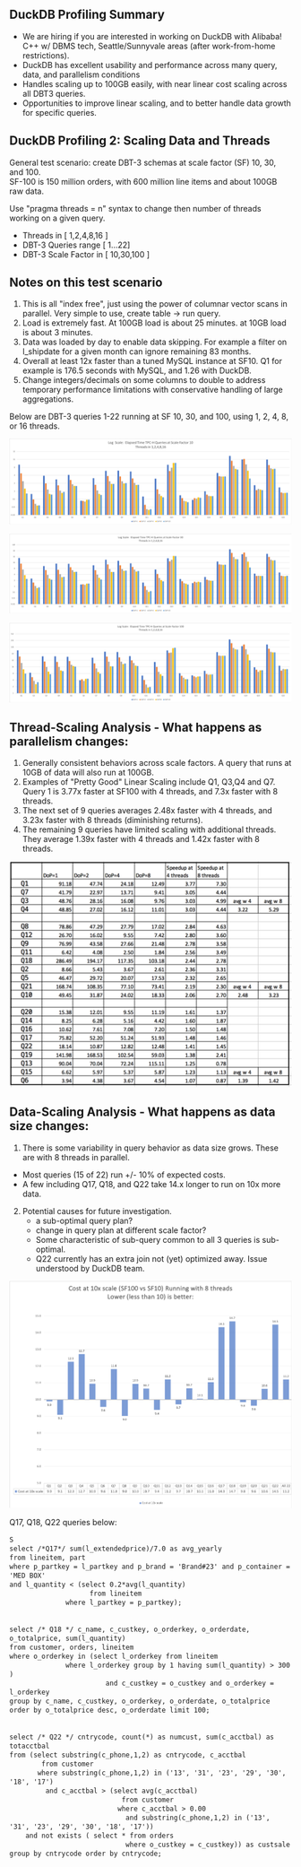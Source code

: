 ## DuckDB Profiling Summary
* We are hiring if you are interested in working on DuckDB with Alibaba!  C++ w/ DBMS tech, Seattle/Sunnyvale areas (after work-from-home restrictions).
* DuckDB has excellent usability and performance across many query, data, and parallelism conditions
* Handles scaling up to 100GB easily, with near linear cost scaling across all DBT3 queries.
* Opportunities to improve linear scaling, and to better handle data growth for specific queries. 



## DuckDB Profiling 2: Scaling Data and Threads

General test scenario:  create DBT-3 schemas at scale factor (SF) 10, 30, and 100.  
SF-100 is 150 million orders, with 600 million line items and about 100GB raw data. 


Use "pragma threads = n" syntax to change then number of threads working on a given query.  

* Threads in [ 1,2,4,8,16 ]
* DBT-3 Queries range [ 1...22]
* DBT-3 Scale Factor in [ 10,30,100 ]

## Notes on this test scenario
1) This is all "index free", just using the power of columnar vector scans in parallel.  Very simple to use, create table -> run query.
2) Load is extremely fast.  At 100GB load is about 25 minutes. at 10GB load is about 3 minutes.  
3) Data was loaded by day to enable data skipping. For example a filter on l_shipdate for a given month can ignore remaining 83 months.
4) Overall at least 12x faster than a tuned MySQL instance at SF10. Q1 for example is 176.5 seconds with MySQL, and 1.26 with DuckDB. 
5) Change integers/decimals on some columns to double to address temporary performance limitations with conservative handling of large aggregations.  


Below are DBT-3 queries 1-22 running at SF 10, 30, and 100, using 1, 2, 4, 8, or 16 threads. 

![](https://github.com/jtommaney/blog/blob/blog/assets/DuckDB_SF10_Scaling.png?raw=true) 

![](https://github.com/jtommaney/blog/blob/blog/assets/DuckDB_SF30_Scaling.png?raw=true) 

![](https://github.com/jtommaney/blog/blob/blog/assets/DuckDB_SF100_Scaling.png?raw=true) 

## Thread-Scaling Analysis - What happens as parallelism changes:
1) Generally consistent behaviors across scale factors.  A query that runs at 10GB of data will also run at 100GB.
2) Examples of "Pretty Good" Linear Scaling include Q1, Q3,Q4 and Q7. Query 1 is 3.77x faster at SF100 with 4 threads, and 7.3x faster with 8 threads. 
3) The next set of 9 queries averages 2.48x faster with 4 threads, and 3.23x faster with 8 threads (diminishing returns).
4) The remaining 9 queries have limited scaling with additional threads.  They average 1.39x faster with 4 threads and 1.42x faster with 8 threads.

![](https://github.com/jtommaney/blog/blob/blog/assets/speedup_at_sf100.png?raw=true)



## Data-Scaling Analysis - What happens as data size changes:  
1) There is some variability in query behavior as data size grows.  These are with 8 threads in parallel.   
 - Most queries (15 of 22) run +/- 10% of expected costs.
 - A few including Q17, Q18, and Q22 take 14.x longer to run on 10x more data.  

2) Potential causes for future investigation. 
    - a sub-optimal query plan? 
    - change in query plan at different scale factor? 
    - Some characteristic of sub-query common to all 3 queries is sub-optimal.
    - Q22 currently has an extra join not (yet) optimized away.  Issue understood by DuckDB team. 

![](https://github.com/jtommaney/blog/blob/blog/assets/Scaling_from_10_to_100.png?raw=true)	


Q17, Q18, Q22 queries below:
```
S
select /*Q17*/ sum(l_extendedprice)/7.0 as avg_yearly 
from lineitem, part 
where p_partkey = l_partkey and p_brand = 'Brand#23' and p_container = 'MED BOX' 
and l_quantity < (select 0.2*avg(l_quantity) 
                    from lineitem 
              where l_partkey = p_partkey); 


select /* Q18 */ c_name, c_custkey, o_orderkey, o_orderdate, o_totalprice, sum(l_quantity) 
from customer, orders, lineitem 
where o_orderkey in (select l_orderkey from lineitem 
		      where l_orderkey group by 1 having sum(l_quantity) > 300 ) 
                        and c_custkey = o_custkey and o_orderkey = l_orderkey 
group by c_name, c_custkey, o_orderkey, o_orderdate, o_totalprice 
order by o_totalprice desc, o_orderdate limit 100; 


select /* Q22 */ cntrycode, count(*) as numcust, sum(c_acctbal) as totacctbal 
from (select substring(c_phone,1,2) as cntrycode, c_acctbal 
        from customer 
       where substring(c_phone,1,2) in ('13', '31', '23', '29', '30', '18', '17') 
         and c_acctbal > (select avg(c_acctbal) 
                            from customer 
                           where c_acctbal > 0.00 
                             and substring(c_phone,1,2) in ('13', '31', '23', '29', '30', '18', '17')) 
    and not exists ( select * from orders 
                             where o_custkey = c_custkey)) as custsale 
group by cntrycode order by cntrycode; 
```




	
